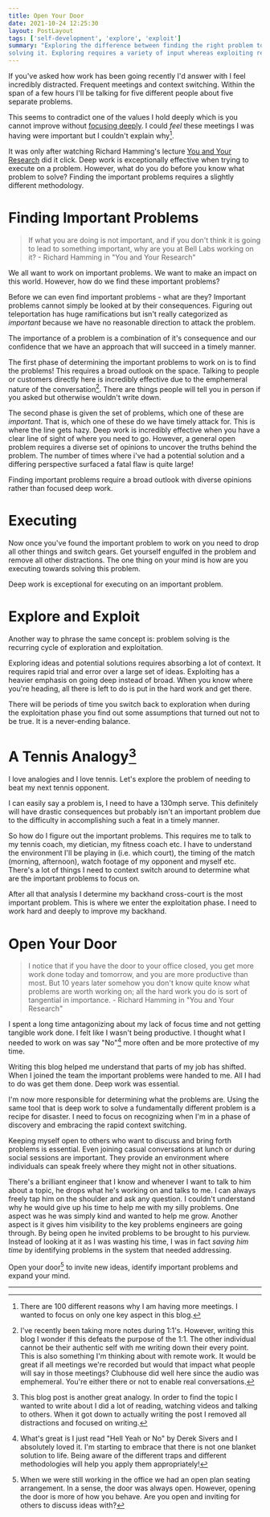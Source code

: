 ```yaml
---
title: Open Your Door
date: 2021-10-24 12:25:30
layout: PostLayout
tags: ['self-development', 'explore', 'exploit']
summary: "Exploring the difference between finding the right problem to solve versus actually
solving it. Exploring requires a variety of input whereas exploiting requires deep focus"
---
```

If you've asked how work has been going recently I'd answer with I feel incredibly distracted. Frequent meetings and context switching. Within the span of a few hours I'll be talking for five different people about five separate problems.

This seems to contradict one of the values I hold deeply which is you cannot improve without [focusing deeply](https://blog.justinphu.dev/2020/08/02/attention/). I could *feel* these meetings I was having were important but I couldn't explain why[^1].

It was only after watching Richard Hamming's lecture [You and Your Research](https://www.youtube.com/watch?v=a1zDuOPkMSw) did it click. Deep work is exceptionally effective when trying to execute on a problem. However, what do you do before you know what problem to solve? Finding the important problems requires a slightly different methodology.

# Finding Important Problems
> If what you are doing is not important, and if you don't think it is going to lead to something important, why are you at Bell Labs working on it? - Richard Hamming in "You and Your Research"

We all want to work on important problems. We want to make an impact on this world. However, how do we find these important problems?

Before we can even find important problems - what are they? Important problems cannot simply be looked at by their consequences. Figuring out teleportation has huge ramifications but isn't really categorized as *important*  because we have no reasonable direction to attack the problem.

The importance of a problem is a combination of it's consequence and our confidence that we have an approach that will succeed in a timely manner.

The first phase of determining the important problems to work on is to find the problems! This requires a broad outlook on the space. Talking to people or customers directly here is incredibly effective due to the emphemeral nature of the conversation[^2]. There are things people will tell you in person if you asked but otherwise wouldn't write down.

The second phase is given the set of problems, which one of these are *important*. That is, which one of these do we have timely attack for. This is where the line gets hazy. Deep work is incredibly effective when you have a clear line of sight of where you need to go. However, a general open problem requires a diverse set of opinions to uncover the truths behind the problem. The number of times where i've had a potential solution and a differing perspective surfaced a fatal flaw is quite large!

Finding important problems require a broad outlook with diverse opinions rather than focused deep work.

# Executing

Now once you've found the important problem to work on you need to drop all other things and switch gears. Get yourself engulfed in the problem and remove all other distractions. The one thing on your mind is how are you executing towards solving this problem. 

Deep work is exceptional for executing on an important problem.

# Explore and Exploit
Another way to phrase the same concept is: problem solving is the recurring cycle of exploration and exploitation.

Exploring ideas and potential solutions requires absorbing a lot of context. It requires rapid trial and error over a large set of ideas. Exploiting has a heavier emphasis on going deep instead of broad. When you know where you're heading, all there is left to do is put in the hard work and get there.

There will be periods of time you switch back to exploration when during the exploitation phase you find out some assumptions that turned out not to be true. It is a never-ending balance.

# A Tennis Analogy[^3]

I love analogies and I love tennis. Let's explore the problem of needing to beat my next tennis opponent.

I can easily say a problem is, I need to have a 130mph serve. This definitely will have drastic consequences but probably isn't an important problem due to the difficulty in accomplishing such a feat in a timely manner.

So how do I figure out the important problems. This requires me to talk to my tennis coach, my dietician, my fitness coach etc.  I have to understand the environment I'll be playing in (i.e. which court), the timing of the match (morning, afternoon), watch footage of my opponent and myself etc. There's a lot of things I need to context switch around to determine what are the important problems to focus on.

After all that analysis I determine my backhand cross-court is the most important problem. This is where we enter the exploitation phase. I need to work hard and deeply to improve my backhand. 

# Open Your Door
> I notice that if you have the door to your office closed, you get more work done today and tomorrow, and you are more productive than most. But 10 years later somehow you don't know quite know what problems are worth working on; all the hard work you do is sort of tangential in importance. - Richard Hamming in "You and Your Research" 

I spent a long time antagonizing about my lack of focus time and not getting tangible work done. I felt like I wasn't being productive. I thought what I needed to work on was say "No"[^4] more often and be more protective of my time.

Writing this blog helped me understand that parts of my job has shifted. When I joined the team the important problems were handed to me. All I had to do was get them done. Deep work was essential.

I'm now more responsible for determining what the problems are. Using the same tool that is deep work to solve a fundamentally different problem is a recipe for disaster. I need to focus on recognizing when I'm in a phase of discovery and embracing the rapid context switching. 

Keeping myself open to others who want to discuss and bring forth problems is essential. Even joining casual conversations at lunch or during social sessions are important. They provide an environment where individuals can speak freely where they might not in other situations.

There's a brilliant engineer that I know and whenever I want to talk to him about a topic, he drops what he's working on and talks to me. I can always freely tap him on the shoulder and ask any question. I couldn't understand why he would give up his time to help me with my silly problems. One aspect was he was simply kind and wanted to help me grow. Another aspect is it gives him visibility to the key problems engineers are going through. By being open he invited problems to be brought to his purview. Instead of looking at it as I was wasting his time, I was in fact *saving him time* by identifying problems in the system that needed addressing.

Open your door[^5] to invite new ideas, identify important problems and expand your mind.

---

[^1]: There are 100 different reasons why I am having more meetings. I wanted to focus on only one key aspect in this blog.
[^2]: I've recently been taking more notes during 1:1's. However, writing this blog I wonder if this defeats the purpose of the 1:1. The other individual cannot be their authentic self with me writing down their every point. This is also something I'm thinking about with remote work. It would be great if all meetings we're recorded but would that impact what people will say in those meetings? Clubhouse did well here since the audio was emphemeral. You're either there or not to enable real conversations.
[^3]: This blog post is another great analogy. In order to find the topic I wanted to write about I did a lot of reading, watching videos and talking to others. When it got down to actually writing the post I removed all distractions and focused on writing.
[^4]: What's great is I just read "Hell Yeah or No" by Derek Sivers and I absolutely loved it. I'm starting to embrace that there is not one blanket solution to life. Being aware of the different traps and different methodologies will help you apply them appropriately!
[^5]: When we were still working in the office we had an open plan seating arrangement. In a sense, the door was always open. However, opening the door is more of how you behave. Are you open and inviting for others to discuss ideas with?

